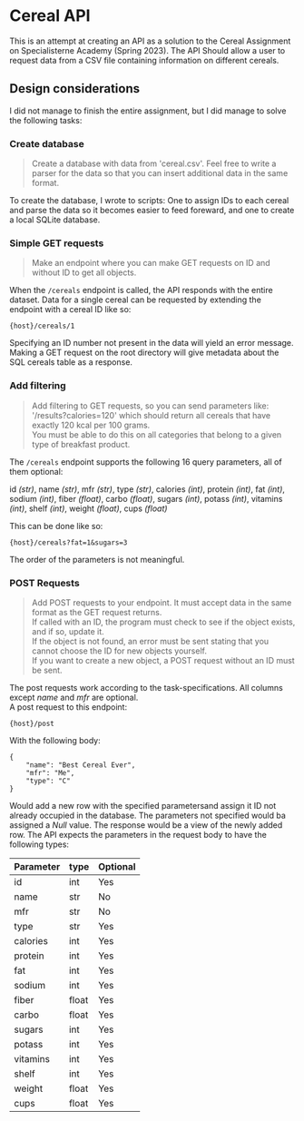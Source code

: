 # Cereal API
This is an attempt at creating an API as a solution to the Cereal Assignment on Specialisterne Academy (Spring 2023). The API Should allow a user to request data from a CSV file containing information on different cereals.

## Design considerations
I did not manage to finish the entire assignment, but I did manage to solve the following tasks: 

### Create database
> Create a database with data from 'cereal.csv'. Feel free to write a parser for the data so that you can insert additional data in the same format.

To create the database, I wrote to scripts: One to assign IDs to each cereal and parse the data so it becomes easier to feed foreward, and one to create a local SQLite database. 

### Simple GET requests
> Make an endpoint where you can make GET requests on ID and without ID to get all objects.

When the `/cereals` endpoint is called, the API responds with the entire dataset. Data for a single cereal can be requested by extending the endpoint with a cereal ID like so: 
```
{host}/cereals/1
```
Specifying an ID number not present in the data will yield an error message.    
Making a GET request on the root directory will give metadata about the SQL cereals table as a response.  

### Add filtering
> Add filtering to GET requests, so you can send parameters like:    
'/results?calories=120' which should return all cereals that have exactly 120 kcal per 100 grams.    
You must be able to do this on all categories that belong to a given type of breakfast product.

The `/cereals` endpoint supports the following 16 query parameters, all of them optional:    

id _(str)_, name _(str)_, mfr _(str)_, type _(str)_, calories _(int)_, protein _(int)_, fat _(int)_, sodium _(int)_, fiber _(float)_, carbo _(float)_, sugars _(int)_, potass _(int)_, vitamins _(int)_, shelf _(int)_, weight _(float)_, cups _(float)_    

This can be done like so: 
```
{host}/cereals?fat=1&sugars=3
```
The order of the parameters is not meaningful. 

### POST Requests
> Add POST requests to your endpoint. It must accept data in the same format as the GET request returns.    
If called with an ID, the program must check to see if the object exists, and if so, update it.    
If the object is not found, an error must be sent stating that you cannot choose the ID for new objects yourself.    
If you want to create a new object, a POST request without an ID must be sent.    

The post requests work according to the task-specifications. All columns except _name_ and _mfr_ are optional.       
A post request to this endpoint:    
```
{host}/post
```
With the following body:
```
{
    "name": "Best Cereal Ever",
    "mfr": "Me",
    "type": "C"
}
```
Would add a new row with the specified parametersand assign it ID not already occupied in the database. The parameters not specified would ba assigned a _Null_ value.
The response would be a view of the newly added row. 
The API expects the parameters in the request body to have the following types:    

| Parameter | type  | Optional |
| --------- | ----- | -------- |
| id        | int   | Yes      |
| name      | str   | No       |
| mfr       | str   | No       |
| type      | str   | Yes      |
| calories  | int   | Yes      |
| protein   | int   | Yes      |
| fat       | int   | Yes      |
| sodium    | int   | Yes      | 
| fiber     | float | Yes      |   
| carbo     | float | Yes      |
| sugars    | int   | Yes      | 
| potass    | int   | Yes      | 
| vitamins  | int   | Yes      | 
| shelf     | int   | Yes      | 
| weight    | float | Yes      | 
| cups      | float | Yes      |

